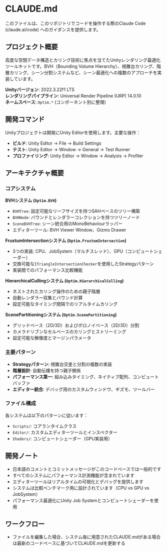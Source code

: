 # CLAUDE.md

このファイルは、このリポジトリでコードを操作する際のClaude Code (claude.ai/code) へのガイダンスを提供します。

## プロジェクト概要

高度な空間データ構造とカリング技術に焦点を当てたUnityレンダリング最適化ツールキットです。BVH（Bounding Volume Hierarchy）、視錐台カリング、階層カリング、シーン分割システムなど、シーン最適化への複数のアプローチを実装しています。

**Unityバージョン**: 2022.3.22f1 LTS  
**レンダリングパイプライン**: Universal Render Pipeline (URP) 14.0.10  
**ネームスペース**: `Optim.*` (コンポーネント別に整理)

## 開発コマンド

Unityプロジェクトは開発にUnity Editorを使用します。主要な操作：

- **ビルド**: Unity Editor → File → Build Settings
- **テスト**: Unity Editor → Window → General → Test Runner
- **プロファイリング**: Unity Editor → Window → Analysis → Profiler

## アーキテクチャ概要

### コアシステム

**BVHシステム (`Optim.BVH`)**
- `BVHTree`: 設定可能なリーフサイズを持つSAHベースのツリー構築
- `BVHNode`: バウンドとレンダラーコレクションを持つツリーノード
- `SceneBVHTree`: シーン統合用のMonoBehaviourラッパー
- エディターツール: BVH Viewer Window、Gizmo Drawer

**FrustumIntersectionシステム (`Optim.FrustumIntersection`)**
- 3つの実装: CPU、JobSystem（マルチスレッド）、GPU（コンピュートシェーダー）
- 交換可能な`ITriangleIntersectionChecker`を使用したStrategyパターン
- 実装間でのパフォーマンス比較機能

**HierarchicalCullingシステム (`Optim.HierarchicalCulling`)**
- ネストされたカリング操作のための親子階層
- 自動レンダラー収集とバウンド計算
- 設定可能なタイミング間隔でのリアルタイムカリング

**ScenePartitioningシステム (`Optim.ScenePartitioning`)**
- グリッドベース（2D/3D）およびボロノイベース（2D/3D）分割
- カメラドリブンなセルベースのカリングとストリーミング
- 設定可能な解像度とマージンパラメータ

### 主要パターン

- **Strategyパターン**: 視錐台交差と分割の複数の実装
- **階層設計**: 自動伝播を持つ親子関係
- **パフォーマンス第一**: 組み込みタイミング、ネイティブ配列、コンピュートバッファ
- **エディター統合**: デバッグ用のカスタムウィンドウ、ギズモ、ツールバー

### ファイル構成

各システムは以下のパターンに従います：
- `Scripts/`: コアランタイムクラス
- `Editor/`: カスタムエディターツールとインスペクター
- `Shaders/`: コンピュートシェーダー（GPU実装用）

## 開発ノート

- 日本語のコメントとコミットメッセージがこのコードベースでは一般的です
- すべてのシステムにパフォーマンス計測機能が含まれています
- エディターツールはリアルタイムの可視化とデバッグを提供します
- システムは比較ベンチマーク用に設計されています（CPU vs GPU vs JobSystem）
- パフォーマンス最適化にUnity Job Systemとコンピュートシェーダーを使用

## ワークフロー
- ファイルを編集した場合、システム毎に用意されたCLAUDE.mdがある場合は最新のコードベースに基づいてCLAUDE.mdを更新する